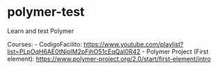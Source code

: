 # polymer-test
Learn and test Polymer

Courses:
    - CodigoFacilito: https://www.youtube.com/playlist?list=PLpOqH6AE0tNiplM2pFjhO51cEqQaI0R42
    - Polymer Project (First element): https://www.polymer-project.org/2.0/start/first-element/intro
